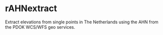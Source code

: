 # rAHNextract
Extract elevations from single points in The Netherlands using the AHN from the PDOK WCS/WFS geo services.

